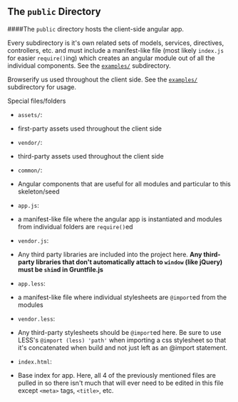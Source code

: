 ## The `public` Directory

####The `public` directory hosts the client-side angular app.

Every subdirectory is it's own related sets of models, services, directives, controllers, etc. and must include
a manifest-like file (most likely `index.js` for easier `require()`ing) which creates an angular module
out of all the individual components. See the [`examples/`](examples/) subdirectory.

Browserify us used throughout the client side. See the [`examples/`](examples/) subdirectory for usage.

Special files/folders

 - `assets/`:
  * first-party assets used throughout the client side
 - `vendor/`:
  * third-party assets used throughout the client side
 - `common/`:
  * Angular components that are useful for all modules and particular to this skeleton/seed
 - `app.js`:
  * a manifest-like file where the angular app is instantiated and modules from individual folders are `require()`ed
 - `vendor.js`:
  * Any third party libraries are included into the project here. **Any third-party libraries that don't automatically
    attach to `window` (like jQuery) must be `shim`d in Gruntfile.js**
 - `app.less`:
  * a manifest-like file where individual stylesheets are `@import`ed from the modules
 - `vendor.less`:
  * Any third-party stylesheets should be `@import`ed here. Be sure to use LESS's `@import (less) 'path'` when importing
    a css stylesheet so that it's concatenated when build and not just left as an @import statement.
 - `index.html`:
  * Base index for app. Here, all 4 of the previously mentioned files are pulled in so there isn't much that will ever
    need to be edited in this file except `<meta>` tags, `<title>`, etc.